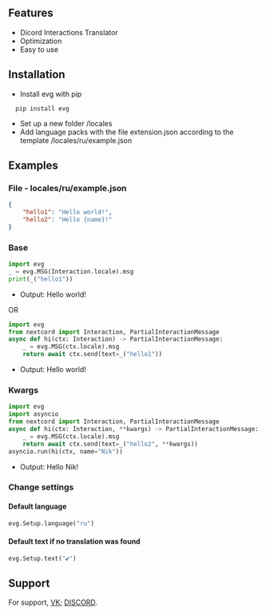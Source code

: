 
## Features
- Dicord Interactions Translator
- Optimization
- Easy to use


## Installation

 - Install evg with pip

```
  pip install evg
```
- Set up a new folder /locales
- Add language packs with the file extension.json according to the template /locales/ru/example.json
## Examples
### File - locales/ru/example.json
```json
{
    "hello1": "Hello world!",
    "hello2": "Hello {name}!"
}
```
### Base
```python
import evg
_ = evg.MSG(Interaction.locale).msg
print(_("hello1"))
```
* Output: Hello world!

OR
```python
import evg
from nextcord import Interaction, PartialInteractionMessage
async def hi(ctx: Interaction) -> PartialInteractionMessage:
    _ = evg.MSG(ctx.locale).msg
    return await ctx.send(text=_("hello1"))
```
* Output: Hello world!
### Kwargs
```python
import evg
import asyncio
from nextcord import Interaction, PartialInteractionMessage
async def hi(ctx: Interaction, **kwargs) -> PartialInteractionMessage:
    _ = evg.MSG(ctx.locale).msg
    return await ctx.send(text=_("hello2", **kwargs))
asyncio.run(hi(ctx, name="Nik"))
```
* Output: Hello Nik!
### Change settings
#### Default language
```python
evg.Setup.language("ru")
```
#### Default text if no translation was found
```python
evg.Setup.text("💕")
```
## Support

For support, [VK](https://vk.com/id441692401); [DISCORD](https://discordapp.com/users/468846682843381760/).

